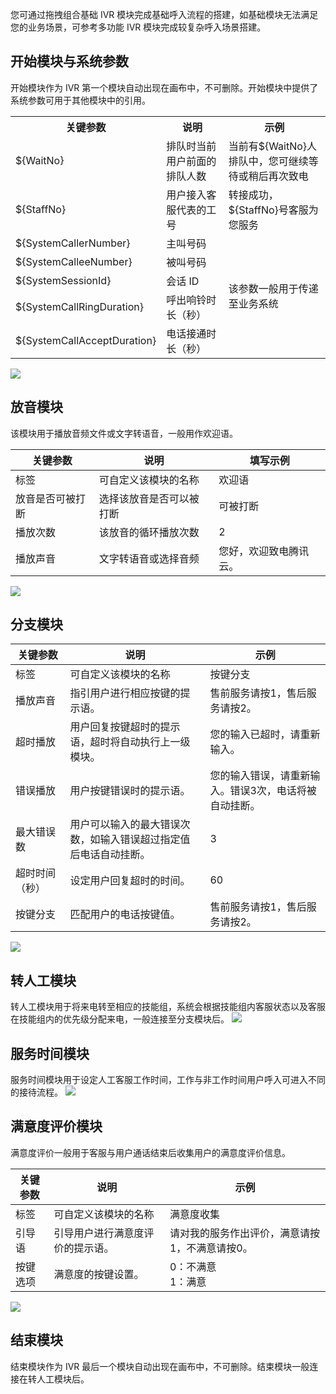 您可通过拖拽组合基础 IVR 模块完成基础呼入流程的搭建，如基础模块无法满足您的业务场景，可参考多功能 IVR 模块完成较复杂呼入场景搭建。
## 开始模块与系统参数
开始模块作为 IVR 第一个模块自动出现在画布中，不可删除。开始模块中提供了系统参数可用于其他模块中的引用。
<table>
   <tr>
      <th width="0px" style="text-align:center">关键参数</td>
      <th width="0px" style="text-align:center">说明</td>
      <th width="0px"  style="text-align:center">示例</td>
   </tr>
   <tr>
      <td>${WaitNo}</td>
      <td>排队时当前用户前面的排队人数</td>
      <td>当前有${WaitNo}人排队中，您可继续等待或稍后再次致电</td>
   </tr>
   <tr>
      <td>${StaffNo}</td>
      <td>用户接入客服代表的工号</td>
      <td>转接成功，${StaffNo}号客服为您服务</td>
   </tr>
   <tr>
      <td>${SystemCallerNumber}</td>
      <td>主叫号码</td>
      <td rowspan='5'>该参数一般用于传递至业务系统</td>
   </tr>
   <tr>
      <td>${SystemCalleeNumber}</td>
      <td>被叫号码</td>
   </tr>
   <tr>
      <td>${SystemSessionId}</td>
      <td>会话 ID</td>
   </tr>
   <tr>
      <td>${SystemCallRingDuration}</td>
      <td>呼出响铃时长（秒）</td>
   </tr>
   <tr>
      <td>${SystemCallAcceptDuration}</td>
      <td>电话接通时长（秒）</td>
   </tr>
</table>

![](https://qcloudimg.tencent-cloud.cn/raw/af5f047a0b186643d68adc80b051c5c6.png)

## 放音模块
该模块用于播放音频文件或文字转语音，一般用作欢迎语。

| 关键参数     | 说明           | 填写示例        |
| -------- | ------------ | ----------- |
| 标签       | 可自定义该模块的名称   | 欢迎语         |
| 放音是否可被打断 | 选择该放音是否可以被打断 | 可被打断        |
| 播放次数     | 该放音的循环播放次数   | 2           |
| 播放声音     | 文字转语音或选择音频   | 您好，欢迎致电腾讯云。 |

![](https://qcloudimg.tencent-cloud.cn/raw/6b84a7dca787d7f1039261b8a08c937c.png)

## 分支模块
| 关键参数    | 说明                               | 示例                          |
| ------- | -------------------------------- | --------------------------- |
| 标签      | 可自定义该模块的名称                       | 按键分支                        |
| 播放声音    | 指引用户进行相应按键的提示语。                  | 售前服务请按1，售后服务请按2。            |
| 超时播放    | 用户回复按键超时的提示语，超时将自动执行上一级模块。       | 您的输入已超时，请重新输入。              |
| 错误播放    | 用户按键错误时的提示语。                     | 您的输入错误，请重新输入。错误3次，电话将被自动挂断。 |
| 最大错误数   | 用户可以输入的最大错误次数，如输入错误超过指定值后电话自动挂断。 | 3                           |
| 超时时间（秒） | 设定用户回复超时的时间。                     | 60                          |
| 按键分支    | 匹配用户的电话按键值。                      | 售前服务请按1，售后服务请按2。            |

![](https://qcloudimg.tencent-cloud.cn/raw/172149fa5210cb919e1845ffac849329.png)

## 转人工模块
转人工模块用于将来电转至相应的技能组，系统会根据技能组内客服状态以及客服在技能组内的优先级分配来电，一般连接至分支模块后。
![](https://qcloudimg.tencent-cloud.cn/raw/4a5313076d9dfef4257e9f86f508e119.png)


## 服务时间模块
服务时间模块用于设定人工客服工作时间，工作与非工作时间用户呼入可进入不同的接待流程。
![](https://qcloudimg.tencent-cloud.cn/raw/1631194fa995fc47ee459dfde1efe799.png)

## 满意度评价模块
满意度评价一般用于客服与用户通话结束后收集用户的满意度评价信息。

| 关键参数 | 说明               | 示例                       |
| ---- | ---------------- | ------------------------ |
| 标签   | 可自定义该模块的名称       | 满意度收集                    |
| 引导语  | 引导用户进行满意度评价的提示语。 | 请对我的服务作出评价，满意请按1，不满意请按0。 |
| 按键选项 | 满意度的按键设置。        | 0：不满意<br>1：满意              |

![](https://qcloudimg.tencent-cloud.cn/raw/d222d05e82bba02dcfdf4d41804fb45d.png)

## 结束模块
结束模块作为 IVR 最后一个模块自动出现在画布中，不可删除。结束模块一般连接在转人工模块后。
